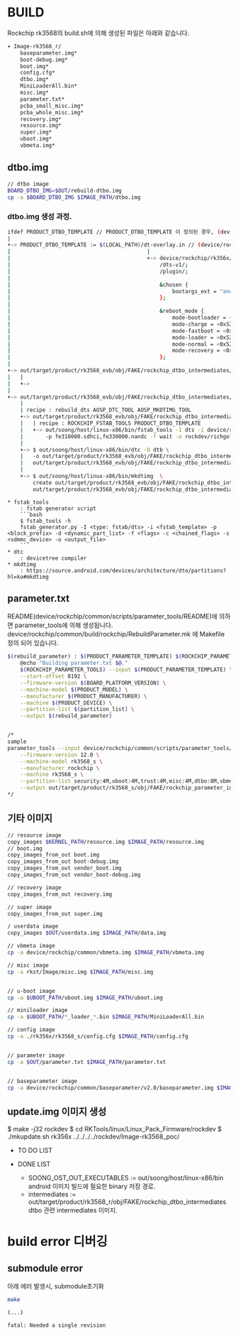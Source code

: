 # BUILD


Rockchip rk3568의 build.sh에 의해 생성된 파일은 아래와 같습니다. 

```bash
▾ Image-rk3568_r/
    baseparameter.img*
    boot-debug.img*
    boot.img*
    config.cfg*
    dtbo.img*
    MiniLoaderAll.bin*
    misc.img*
    parameter.txt*
    pcba_small_misc.img*
    pcba_whole_misc.img*
    recovery.img*
    resource.img*
    super.img*
    uboot.img*
    vbmeta.img*
```

## dtbo.img

```bash
// dtbo image
BOARD_DTBO_IMG=$OUT/rebuild-dtbo.img
cp -a $BOARD_DTBO_IMG $IMAGE_PATH/dtbo.img
```

### dtbo.img 생성 과정. 

```bash
ifdef PRODUCT_DTBO_TEMPLATE // PRODUCT_DTBO_TEMPLATE 이 정의된 경우, (device/rockchip/common/build/rockchip/RebuildDtboImg.mk)
|
+->	PRODUCT_DTBO_TEMPLATE := $(LOCAL_PATH)/dt-overlay.in // (device/rockchip/rk356x/rk3568_s/rk3568_s.mk)
|											|
|											+-> device/rockchip/rk356x/rk3568_s/dt-overlay.in
|												/dts-v1/;
|												/plugin/;
|
|												&chosen {
|													bootargs_ext = "androidboot.boot_devices=${_boot_device}";
|												};
|												
|												&reboot_mode {
|													mode-bootloader = <0x5242C309>;
|													mode-charge = <0x5242C30B>;
|													mode-fastboot = <0x5242C303>;
|													mode-loader = <0x5242C301>;
|													mode-normal = <0x5242C300>;
|													mode-recovery = <0x5242C303>;
|												};
|
+-> out/target/product/rk3568_evb/obj/FAKE/rockchip_dtbo_intermediates/device-tree-overlay.dts
|	|
|	+->	
|
+-> out/target/product/rk3568_evb/obj/FAKE/rockchip_dtbo_intermediates/rebuild-dtbo.img
	|
	| recipe : rebuild_dts AOSP_DTC_TOOL AOSP_MKDTIMG_TOOL
	+-> out/target/product/rk3568_evb/obj/FAKE/rockchip_dtbo_intermediates/device-tree-overlay.dts
	|	| recipe : ROCKCHIP_FSTAB_TOOLS PRODUCT_DTBO_TEMPLATE
	|	+-> out/soong/host/linux-x86/bin/fstab_tools -I dts -i device/rockchip/rk356x/rk3568_s/dt-overlay.in \
	|		-p fe310000.sdhci,fe330000.nandc -f wait -o rockdev/richgold/device-tree-overlay.dts
	|
	+-> $ out/soong/host/linux-x86/bin/dtc -O dtb \
	|	-o out/target/product/rk3568_evb/obj/FAKE/rockchip_dtbo_intermediates/device-dtbo.dtb \
	|	out/target/product/rk3568_evb/obj/FAKE/rockchip_dtbo_intermediates/device-tree-overlay.dts 
	|
	+-> $ out/soong/host/linux-x86/bin/mkdtimg	\
		create out/target/product/rk3568_evb/obj/FAKE/rockchip_dtbo_intermediates/rebuild-dtbo.img \
		out/target/product/rk3568_evb/obj/FAKE/rockchip_dtbo_intermediates/device-dtbo.dtb
```
	* fstab_tools
		: fstab generator script
		```bash
		$ fstab_tools -h
		fstab_generator.py -I <type: fstab/dts> -i <fstab_template> -p <block_prefix> -d <dynamic_part_list> -f <flags> -c <chained_flags> -s <sdmmc_device> -o <output_file>
		```
	* dtc 
		: devicetree compiler 
	* mkdtimg
		: https://source.android.com/devices/architecture/dto/partitions?hl=ko#mkdtimg 


## parameter.txt

 README(device/rockchip/common/scripts/parameter_tools/README)에 의하면 parameter_tools에 의해 생성됩니다.
 device/rockchip/common/build/rockchip/RebuildParameter.mk 에 Makefile 정의 되어 있습니다.
```bash
$(rebuild_parameter) : $(PRODUCT_PARAMETER_TEMPLATE) $(ROCKCHIP_PARAMETER_TOOLS)
	@echo "Building parameter.txt $@."
	$(ROCKCHIP_PARAMETER_TOOLS) --input $(PRODUCT_PARAMETER_TEMPLATE) \
	--start-offset 8192 \
	--firmware-version $(BOARD_PLATFORM_VERSION) \
	--machine-model $(PRODUCT_MODEL) \
	--manufacturer $(PRODUCT_MANUFACTURER) \
	--machine $(PRODUCT_DEVICE) \
	--partition-list $(partition_list) \
	--output $(rebuild_parameter)


/*
sample
parameter_tools --input device/rockchip/common/scripts/parameter_tools/parameter.in \
	--firmware-version 12.0 \
	--machine-model rk3568_s \
	--manufacturer rockchip \
	--machine rk3568_s \
	--partition-list security:4M,uboot:4M,trust:4M,misc:4M,dtbo:8M,vbmeta:1M,boot:20M,recovery:64M,backup:384M,cache:384M,metadata:16M,super:3112M \
	--output out/target/product/rk3568_s/obj/FAKE/rockchip_parameter_intermediates/parameter.txt
*/
```
 


## 기타 이미지

```bash
// resource image
copy_images $KERNEL_PATH/resource.img $IMAGE_PATH/resource.img
// boot.img
copy_images_from_out boot.img
copy_images_from_out boot-debug.img
copy_images_from_out vendor_boot.img
copy_images_from_out vendor_boot-debug.img

// recovery image
copy_images_from_out recovery.img

// super image
copy_images_from_out super.img

/ userdata image
copy_images $OUT/userdata.img $IMAGE_PATH/data.img

// vbmeta image
cp -a device/rockchip/common/vbmeta.img $IMAGE_PATH/vbmeta.img

// misc image
cp -a rkst/Image/misc.img $IMAGE_PATH/misc.img


// u-boot image
cp -a $UBOOT_PATH/uboot.img $IMAGE_PATH/uboot.img

// miniloader image
cp -a $UBOOT_PATH/*_loader_*.bin $IMAGE_PATH/MiniLoaderAll.bin

// config image
cp -a ./rk356x/rk3568_s/config.cfg $IMAGE_PATH/config.cfg


// parameter image
cp -a $OUT/parameter.txt $IMAGE_PATH/parameter.txt


// baseparameter image
cp -a device/rockchip/common/baseparameter/v2.0/baseparameter.img $IMAGE_PATH/baseparameter.img
```

## update.img 이미지 생성

$ make -j32 rockdev
$ cd RKTools/linux/Linux_Pack_Firmware/rockdev
$ ./mkupdate.sh rk356x ../../../../rockdev/Image-rk3568_poc/

- TO DO LIST


- DONE LIST
	* SOONG_OST_OUT_EXECUTABLES := out/soong/host/linux-x86/bin
		android 이미지 빌드에 필요한 binary 저장 경로.
	* intermediates := out/target/product/rk3568_r/obj/FAKE/rockchip_dtbo_intermediates
		dtbo 관련 intermediates 이미지. 


# build error 디버깅

## submodule error

아래 에러 발생시, submodule초기화

```bash
make 

(...)

fatal: Needed a single revision
```


